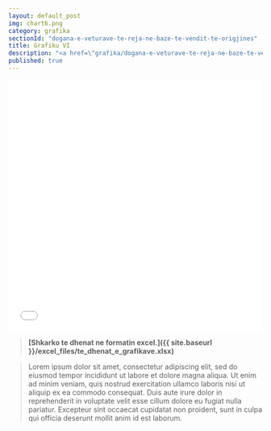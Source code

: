 ```yaml
---
layout: default_post
img: chart6.png
category: grafika
sectionId: "dogana-e-veturave-te-reja-ne-baze-te-vendit-te-origjines"
title: Grafiku VI
description: "<a href=\"grafika/dogana-e-veturave-te-reja-ne-baze-te-vendit-te-origjines.html\">Ky grafikon </a>paraqet doganen e veturave te reja ne baze te vendit te origjines.<br>Lorem ipsum dolor sit amet, consectetur adipiscing elit, sed do eiusmod tempor incididunt ut labore et dolore magna aliqua. Ut enim ad minim veniam, quis nostrud exercitation ullamco laboris nisi ut aliquip ex ea commodo consequat."
published: true
---
```





<iframe class="highcharts-iframe" src="//cloud.highcharts.com/embed/uduteb" style="border: 0; width: 100%; height: 500px">&nbsp;</iframe>

>**[Shkarko te dhenat ne formatin excel.]({{ site.baseurl }}/excel_files/te_dhenat_e_grafikave.xlsx)**


> Lorem ipsum dolor sit amet, consectetur adipiscing elit, sed do eiusmod tempor incididunt ut labore et dolore magna aliqua. Ut enim ad minim veniam, quis nostrud exercitation ullamco laboris nisi ut aliquip ex ea commodo consequat. Duis aute irure dolor in reprehenderit in voluptate velit esse cillum dolore eu fugiat nulla pariatur. Excepteur sint occaecat cupidatat non proident, sunt in culpa qui officia deserunt mollit anim id est laborum.
